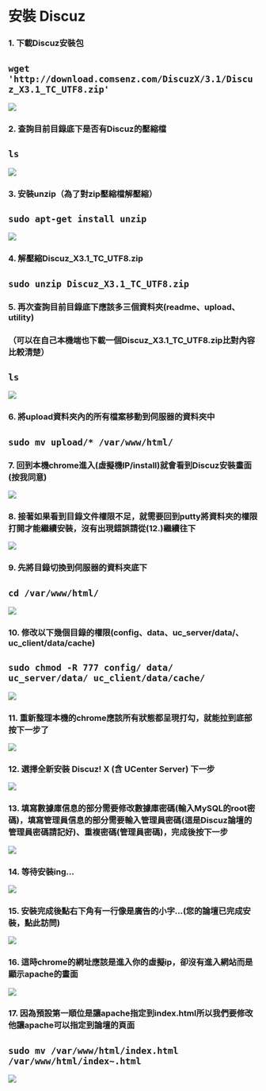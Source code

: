 # **安裝 Discuz**

### 1. 下載Discuz安裝包
## ```wget 'http://download.comsenz.com/DiscuzX/3.1/Discuz_X3.1_TC_UTF8.zip'```
![](../img/inst_part3/part3_1.png)

### 2. 查詢目前目錄底下是否有Discuz的壓縮檔
## ```ls```
![](../img/inst_part3/part3_2.png)

### 3. 安裝unzip（為了對zip壓縮檔解壓縮）
## ```sudo apt-get install unzip```
![](../img/inst_part3/part3_3.png)

### 4. 解壓縮Discuz_X3.1_TC_UTF8.zip
## ```sudo unzip Discuz_X3.1_TC_UTF8.zip```

### 5. 再次查詢目前目錄底下應該多三個資料夾(readme、upload、utility)
### （可以在自己本機端也下載一個Discuz_X3.1_TC_UTF8.zip比對內容比較清楚）
## ```ls```
![](../img/inst_part3/part3_4.png)

### 6. 將upload資料夾內的所有檔案移動到伺服器的資料夾中
## ```sudo mv upload/* /var/www/html/```

### 7. 回到本機chrome進入(虛擬機IP/install)就會看到Discuz安裝畫面(按我同意)
![](../img/inst_part3/part3_5.png)

### 8. 接著如果看到目錄文件權限不足，就需要回到putty將資料夾的權限打開才能繼續安裝，沒有出現錯誤請從(12.)繼續往下
![](../img/inst_part3/part3_6.png)

### 9. 先將目錄切換到伺服器的資料夾底下
## ```cd /var/www/html/```
![](../img/inst_part3/part3_7.png)

### 10. 修改以下幾個目錄的權限(config、data、uc_server/data/、uc_client/data/cache)
## ```sudo chmod -R 777 config/ data/ uc_server/data/ uc_client/data/cache/```
![](../img/inst_part3/part3_8.png)

### 11. 重新整理本機的chrome應該所有狀態都呈現打勾，就能拉到底部按下一步了
![](../img/inst_part3/part3_9.png)

### 12. 選擇全新安裝 Discuz! X (含 UCenter Server) 下一步
![](../img/inst_part3/part3_10.png)

### 13. 填寫數據庫信息的部分需要修改數據庫密碼(輸入MySQL的root密碼)，填寫管理員信息的部分需要輸入管理員密碼(這是Discuz論壇的管理員密碼請記好)、重複密碼(管理員密碼)，完成後按下一步
![](../img/inst_part3/part3_11.png)

### 14. 等待安裝ing…
![](../img/inst_part3/part3_12.png)

### 15. 安裝完成後點右下角有一行像是廣告的小字…(您的論壇已完成安裝，點此訪問)
![](../img/inst_part3/part3_13.png)

### 16. 這時chrome的網址應該是進入你的虛擬ip，卻沒有進入網站而是顯示apache的畫面
![](../img/inst_part1/part1_8.png)

### 17. 因為預設第一順位是讓apache指定到index.html所以我們要修改他讓apache可以指定到論壇的頁面
## ```sudo mv /var/www/html/index.html /var/www/html/index~.html```
![](../img/inst_part3/part3_14.png)